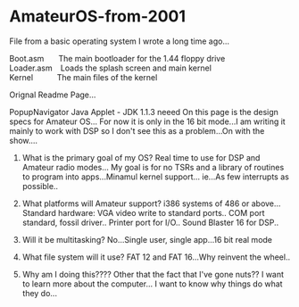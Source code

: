# AmateurOS-from-2001
File from a basic operating system I wrote a long time ago...

Boot.asm &ensp;&ensp;&nbsp; The main bootloader for the 1.44 floppy drive  
Loader.asm &ensp;		Loads the splash screen and main kernel  
Kernel	&emsp;&emsp;&ensp;			The main files of the kernel

Orignal Readme Page...   

PopupNavigator Java Applet - JDK 1.1.3 neeed
    On this page is the design specs for Amateur OS... For now it is only
   in the 16 bit mode...I am writing it mainly to work with DSP so I don't
   see this as a problem...On with the show....
  1. What is the primary goal of my OS?
     Real time to use for DSP and Amateur radio modes...
     My goal is for no TSRs and a library of routines to
     program into apps...Minamul kernel support...
     ie...As few interrupts as possible..

  2. What platforms will Amateur support?
     i386 systems of 486 or above...
     Standard hardware:
         VGA video write to standard ports..
         COM port standard, fossil driver..
         Printer port for I/O..
         Sound Blaster 16 for DSP..

  3. Will it be multitasking?
     No...Single user, single app...16 bit real mode

  4. What file system will it use?
     FAT 12 and FAT 16...Why reinvent the wheel..

  5. Why am I doing this????
     Other that the fact that I've gone nuts??
     I want to learn more about the computer...
     I want to know why things do what they do...
